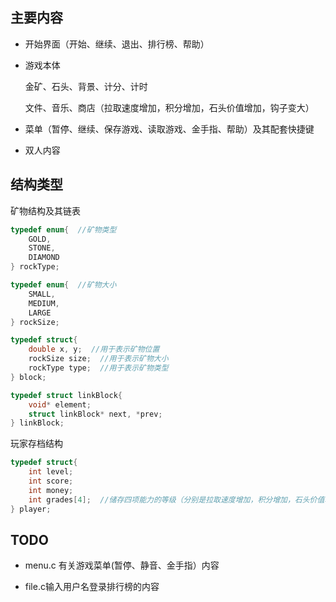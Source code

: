 ## 主要内容

- 开始界面（开始、继续、退出、排行榜、帮助）

- 游戏本体

  金矿、石头、背景、计分、计时

  文件、音乐、商店（拉取速度增加，积分增加，石头价值增加，钩子变大）

- 菜单（暂停、继续、保存游戏、读取游戏、金手指、帮助）及其配套快捷键

- 双人内容



## 结构类型

矿物结构及其链表

```c
typedef enum{  //矿物类型
    GOLD,
    STONE,
    DIAMOND
} rockType;

typedef enum{  //矿物大小
    SMALL,
    MEDIUM,
    LARGE
} rockSize;

typedef struct{
    double x, y;  //用于表示矿物位置
    rockSize size;  //用于表示矿物大小
    rockType type;  //用于表示矿物类型
} block;

typedef struct linkBlock{
    void* element;
    struct linkBlock* next, *prev;
} linkBlock;
```

玩家存档结构

```c
typedef struct{
    int level;
    int score;
    int money;
    int grades[4];  //储存四项能力的等级（分别是拉取速度增加，积分增加，石头价值增加，钩子变大）
} player;
```

## TODO

- menu.c 有关游戏菜单(暂停、静音、金手指）内容

- file.c输入用户名登录排行榜的内容
